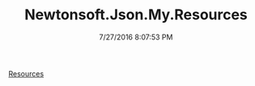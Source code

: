 ﻿---
title: Newtonsoft.Json.My.Resources
date: 7/27/2016 8:07:53 PM
---

[Resources](T-Newtonsoft.Json.My.Resources.Resources.html)
